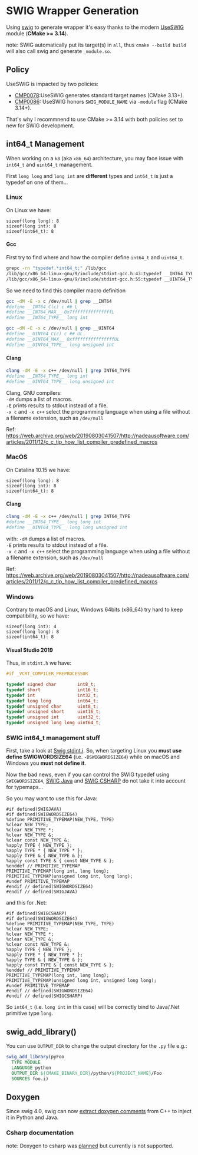 # SWIG Wrapper Generation

Using [swig](https://github.com/swig/swig) to generate wrapper it's easy thanks
to the modern [UseSWIG](https://cmake.org/cmake/help/latest/module/UseSWIG.html)
module (**CMake >= 3.14**).

note: SWIG automatically put its target(s) in `all`, thus `cmake --build build`
will also call swig and generate `_module.so`.

## Policy

UseSWIG is impacted by two policies:

*   [CMP0078](https://cmake.org/cmake/help/latest/policy/CMP0078.html):UseSWIG
    generates standard target names (CMake 3.13+).
*   [CMP0086](https://cmake.org/cmake/help/latest/policy/CMP0086.html): UseSWIG
    honors `SWIG_MODULE_NAME` via `-module` flag (CMake 3.14+).

That's why I recommnend to use CMake >= 3.14 with both policies set to new for
SWIG development.

## int64_t Management

When working on a `k8` (aka `x86_64`) architecture, you may face issue with
`int64_t` and `uint64_t` management.

First `long long` and `long int` are **different** types and `int64_t` is just a
typedef on one of them...

### Linux

On Linux we have:

```
sizeof(long long): 8
sizeof(long int): 8
sizeof(int64_t): 8
```

#### Gcc

First try to find where and how the compiler define `int64_t` and `uint64_t`.

```sh
grepc -rn "typedef.*int64_t;" /lib/gcc
/lib/gcc/x86_64-linux-gnu/9/include/stdint-gcc.h:43:typedef __INT64_TYPE__ int64_t;
/lib/gcc/x86_64-linux-gnu/9/include/stdint-gcc.h:55:typedef __UINT64_TYPE__ uint64_t;
```
So we need to find this compiler macro definition

```sh
gcc -dM -E -x c /dev/null | grep __INT64
#define __INT64_C(c) c ## L
#define __INT64_MAX__ 0x7fffffffffffffffL
#define __INT64_TYPE__ long int

gcc -dM -E -x c /dev/null | grep __UINT64
#define __UINT64_C(c) c ## UL
#define __UINT64_MAX__ 0xffffffffffffffffUL
#define __UINT64_TYPE__ long unsigned int
```

#### Clang

```sh
clang -dM -E -x c++ /dev/null | grep INT64_TYPE
#define __INT64_TYPE__ long int
#define __UINT64_TYPE__ long unsigned int
```

Clang, GNU compilers: \
`-dM` dumps a list of macros. \
`-E` prints results to stdout instead of a file. \
`-x c` and `-x c++` select the programming language when using a file without a
filename extension, such as `/dev/null`

Ref:
https://web.archive.org/web/20190803041507/http://nadeausoftware.com/articles/2011/12/c_c_tip_how_list_compiler_predefined_macros

### MacOS

On Catalina 10.15 we have:

```
sizeof(long long): 8
sizeof(long int): 8
sizeof(int64_t): 8
```

#### Clang

```sh
clang -dM -E -x c++ /dev/null | grep INT64_TYPE
#define __INT64_TYPE__ long long int
#define __UINT64_TYPE__ long long unsigned int
```

with: `-dM` dumps a list of macros. \
`-E` prints results to stdout instead of a file. \
`-x c` and `-x c++` select the programming language when using a file without a
filename extension, such as `/dev/null`

Ref:
https://web.archive.org/web/20190803041507/http://nadeausoftware.com/articles/2011/12/c_c_tip_how_list_compiler_predefined_macros

### Windows

Contrary to macOS and Linux, Windows 64bits (x86_64) try hard to keep
compatibility, so we have:

```
sizeof(long int): 4
sizeof(long long): 8
sizeof(int64_t): 8
```

#### Visual Studio 2019

Thus, in `stdint.h` we have:

```cpp
#if _VCRT_COMPILER_PREPROCESSOR

typedef signed char        int8_t;
typedef short              int16_t;
typedef int                int32_t;
typedef long long          int64_t;
typedef unsigned char      uint8_t;
typedef unsigned short     uint16_t;
typedef unsigned int       uint32_t;
typedef unsigned long long uint64_t;
```

### SWIG int64_t management stuff

First, take a look at
[Swig stdint.i](https://github.com/swig/swig/blob/3a329566f8ae6210a610012ecd60f6455229fe77/Lib/stdint.i#L20-L24).
So, when targeting Linux you **must use define SWIGWORDSIZE64** (i.e.
`-DSWIGWORDSIZE64`) while on macOS and Windows you **must not define it**.

Now the bad news, even if you can control the SWIG typedef using
`SWIGWORDSIZE64`,
[SWIG Java](https://github.com/swig/swig/blob/3a329566f8ae6210a610012ecd60f6455229fe77/Lib/java/java.swg#L74-L77)
and
[SWIG CSHARP](https://github.com/swig/swig/blob/1e36f51346d95f8b9848e682c2eb986e9cb9b4f4/Lib/csharp/csharp.swg#L117-L120)
do not take it into account for typemaps...

So you may want to use this for Java:

```swig
#if defined(SWIGJAVA)
#if defined(SWIGWORDSIZE64)
%define PRIMITIVE_TYPEMAP(NEW_TYPE, TYPE)
%clear NEW_TYPE;
%clear NEW_TYPE *;
%clear NEW_TYPE &;
%clear const NEW_TYPE &;
%apply TYPE { NEW_TYPE };
%apply TYPE * { NEW_TYPE * };
%apply TYPE & { NEW_TYPE & };
%apply const TYPE & { const NEW_TYPE & };
%enddef // PRIMITIVE_TYPEMAP
PRIMITIVE_TYPEMAP(long int, long long);
PRIMITIVE_TYPEMAP(unsigned long int, long long);
#undef PRIMITIVE_TYPEMAP
#endif // defined(SWIGWORDSIZE64)
#endif // defined(SWIGJAVA)
```

and this for .Net:

```swig
#if defined(SWIGCSHARP)
#if defined(SWIGWORDSIZE64)
%define PRIMITIVE_TYPEMAP(NEW_TYPE, TYPE)
%clear NEW_TYPE;
%clear NEW_TYPE *;
%clear NEW_TYPE &;
%clear const NEW_TYPE &;
%apply TYPE { NEW_TYPE };
%apply TYPE * { NEW_TYPE * };
%apply TYPE & { NEW_TYPE & };
%apply const TYPE & { const NEW_TYPE & };
%enddef // PRIMITIVE_TYPEMAP
PRIMITIVE_TYPEMAP(long int, long long);
PRIMITIVE_TYPEMAP(unsigned long int, unsigned long long);
#undef PRIMITIVE_TYPEMAP
#endif // defined(SWIGWORDSIZE64)
#endif // defined(SWIGCSHARP)
```

So `int64_t` (i.e. `long int` in this case) will be correctly bind to Java/.Net
primitive type `long`.

## swig_add_library()

You can use `OUTPUT_DIR` to change the output directory for the `.py` file e.g.:

```cmake
swig_add_library(pyFoo
  TYPE MODULE
  LANGUAGE python
  OUTPUT_DIR ${CMAKE_BINARY_DIR}/python/${PROJECT_NAME}/Foo
  SOURCES foo.i)
```

## Doxygen

Since swig 4.0, swig can now
[extract doxygen comments](http://www.swig.org/Doc4.1/Doxygen.html) from C++ to
inject it in Python and Java.

### Csharp documentation

note: Doxygen to csharp was
[planned](https://github.com/swig/swig/wiki/SWIG-4.0-Development#doxygen-documentation)
but currently is not supported.
